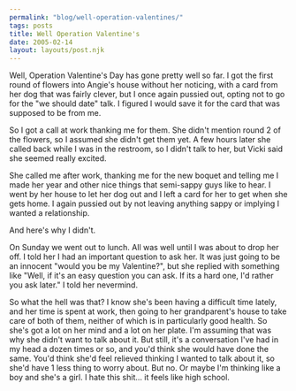 ```yaml
---
permalink: "blog/well-operation-valentines/"
tags: posts
title: Well Operation Valentine's
date: 2005-02-14
layout: layouts/post.njk
---
```


Well, Operation Valentine's Day has gone pretty well so far. I got the first round of flowers into Angie's house without her noticing, with a card from her dog that was fairly clever, but I once again pussied out, opting not to go for the "we should date" talk. I figured I would save it for the card that was supposed to be from me.

So I got a call at work thanking me for them. She didn't mention round 2 of the flowers, so I assumed she didn't get them yet. A few hours later she called back while I was in the restroom, so I didn't talk to her, but Vicki said she seemed really excited.

She called me after work, thanking me for the new boquet and telling me I made her year and other nice things that semi-sappy guys like to hear. I went by her house to let her dog out and I left a card for her to get when she gets home. I again pussied out by not leaving anything sappy or implying I wanted a relationship. 

And here's why I didn't. 

On Sunday we went out to lunch. All was well until I was about to drop her off. I told her I had an important question to ask her. It was just going to be an innocent "would you be my Valentine?", but she replied with something like "Well, if it's an easy question you can ask. If its a hard one, I'd rather you ask later." I told her nevermind.

So what the hell was that? I know she's been having a difficult time lately, and her time is spent at work, then going to her grandparent's house to take care of both of them, neither of which is in particularly good health. So she's got a lot on her mind and a lot on her plate. I'm assuming that was why she didn't want to talk about it. But still, it's a conversation I've had in my head a dozen times or so, and you'd think she would have done the same. You'd think she'd feel relieved thinking I wanted to talk about it, so she'd have 1 less thing to worry about. But no. Or maybe I'm thinking like a boy and she's a girl. I hate this shit... it feels like high school.